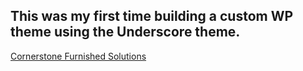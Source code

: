 ## This was my first time building a custom WP theme using the Underscore theme.

[Cornerstone Furnished Solutions](https://cornerstonefurnishedsolutions.com/)
